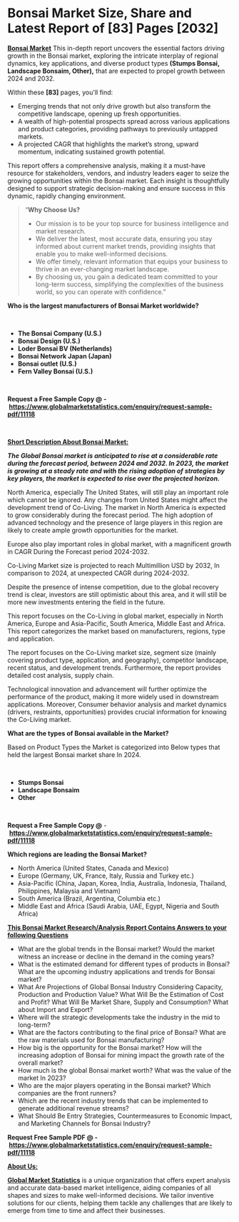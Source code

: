 <h1>Bonsai Market Size, Share and Latest Report of [83] Pages [2032]</h1>
<p><a href="https://www.globalmarketstatistics.com/market-reports/bonsai-market-11118"><strong>Bonsai Market</strong></a> This in-depth report uncovers the essential factors driving growth in the Bonsai market, exploring the intricate interplay of regional dynamics, key applications, and diverse product types <strong>(Stumps Bonsai, Landscape Bonsaim, Other),</strong> that are expected to propel growth between 2024 and 2032.</p>
<p>Within these <strong>[83]</strong> pages, you'll find:</p>
<ul>
<li>Emerging trends that not only drive growth but also transform the competitive landscape, opening up fresh opportunities.</li>
<li>A wealth of high-potential prospects spread across various applications and product categories, providing pathways to previously untapped markets.</li>
<li>A projected CAGR that highlights the market&rsquo;s strong, upward momentum, indicating sustained growth potential.</li>
</ul>
<p>This report offers a comprehensive analysis, making it a must-have resource for stakeholders, vendors, and industry leaders eager to seize the growing opportunities within the Bonsai market. Each insight is thoughtfully designed to support strategic decision-making and ensure success in this dynamic, rapidly changing environment.</p>
<blockquote class="">
<p>&ldquo;<strong>Why Choose Us? </strong></p>
<ul>
<li>Our mission is to be your top source for business intelligence and market research.</li>
<li>We deliver the latest, most accurate data, ensuring you stay informed about current market trends, providing insights that enable you to make well-informed decisions.</li>
<li>We offer timely, relevant information that equips your business to thrive in an ever-changing market landscape.</li>
<li>By choosing us, you gain a dedicated team committed to your long-term success, simplifying the complexities of the business world, so you can operate with confidence.&rdquo;</li>
</ul>
</blockquote>
<p><strong>Who is the largest manufacturers of Bonsai Market worldwide?</strong></p>
<p>&nbsp;</p>
<ul>
<li><strong>The Bonsai Company (U.S.)</strong></li>
<li><strong>Bonsai Design (U.S.)</strong></li>
<li><strong>Loder Bonsai BV (Netherlands)</strong></li>
<li><strong>Bonsai Network Japan (Japan)</strong></li>
<li><strong>Bonsai outlet (U.S.)</strong></li>
<li><strong>Fern Valley Bonsai (U.S.)</strong></li>
</ul>
<p>&nbsp;</p>
<p><strong>Request a Free Sample Copy @ -&nbsp;</strong><a href="https://www.globalmarketstatistics.com/enquiry/request-sample-pdf/11118"><strong>https://www.globalmarketstatistics.com/enquiry/request-sample-pdf/11118</strong></a></p>
<p>&nbsp;</p>
<p><strong><u>Short Description About Bonsai Market:</u></strong></p>
<p><strong><em>The Global Bonsai market is anticipated to rise at a considerable rate during the forecast period, between 2024 and 2032. In 2023, the market is growing at a steady rate and with the rising adoption of strategies by key players, the market is expected to rise over the projected horizon.</em></strong></p>
<p>North America, especially The United States, will still play an important role which cannot be ignored. Any changes from United States might affect the development trend of Co-Living. The market in North America is expected to grow considerably during the forecast period. The high adoption of advanced technology and the presence of large players in this region are likely to create ample growth opportunities for the market.</p>
<p>Europe also play important roles in global market, with a magnificent growth in CAGR During the Forecast period 2024-2032.</p>
<p>Co-Living Market size is projected to reach Multimillion USD by 2032, In comparison to 2024, at unexpected CAGR during 2024-2032.</p>
<p>Despite the presence of intense competition, due to the global recovery trend is clear, investors are still optimistic about this area, and it will still be more new investments entering the field in the future.</p>
<p>This report focuses on the Co-Living in global market, especially in North America, Europe and Asia-Pacific, South America, Middle East and Africa. This report categorizes the market based on manufacturers, regions, type and application.</p>
<p>The report focuses on the Co-Living market size, segment size (mainly covering product type, application, and geography), competitor landscape, recent status, and development trends. Furthermore, the report provides detailed cost analysis, supply chain.</p>
<p>Technological innovation and advancement will further optimize the performance of the product, making it more widely used in downstream applications. Moreover, Consumer behavior analysis and market dynamics (drivers, restraints, opportunities) provides crucial information for knowing the Co-Living market.</p>
<p><strong>What are the types of Bonsai available in the Market?</strong></p>
<p>Based on Product Types the Market is categorized into Below types that held the largest Bonsai market share In 2024.</p>
<p>&nbsp;</p>
<ul>
<li><strong>Stumps Bonsai</strong></li>
<li><strong>Landscape Bonsaim</strong></li>
<li><strong>Other</strong></li>
</ul>
<p>&nbsp;</p>
<p><strong>Request a Free Sample Copy @</strong>&nbsp;-&nbsp;<a href="https://www.globalmarketstatistics.com/enquiry/request-sample-pdf/11118"><strong>https://www.globalmarketstatistics.com/enquiry/request-sample-pdf/11118</strong></a></p>
<p><strong>Which regions are leading the Bonsai Market?</strong></p>
<ul>
<li>North America (United States, Canada and Mexico)</li>
<li>Europe (Germany, UK, France, Italy, Russia and Turkey etc.)</li>
<li>Asia-Pacific (China, Japan, Korea, India, Australia, Indonesia, Thailand, Philippines, Malaysia and Vietnam)</li>
<li>South America (Brazil, Argentina, Columbia etc.)</li>
<li>Middle East and Africa (Saudi Arabia, UAE, Egypt, Nigeria and South Africa)</li>
</ul>
<p><strong><u>This Bonsai Market Research/Analysis Report Contains Answers to your following Questions</u></strong></p>
<ul>
<li>What are the global trends in the Bonsai market? Would the market witness an increase or decline in the demand in the coming years?</li>
<li>What is the estimated demand for different types of products in Bonsai? What are the upcoming industry applications and trends for Bonsai market?</li>
<li>What Are Projections of Global Bonsai Industry Considering Capacity, Production and Production Value? What Will Be the Estimation of Cost and Profit? What Will Be Market Share, Supply and Consumption? What about Import and Export?</li>
<li>Where will the strategic developments take the industry in the mid to long-term?</li>
<li>What are the factors contributing to the final price of Bonsai? What are the raw materials used for Bonsai manufacturing?</li>
<li>How big is the opportunity for the Bonsai market? How will the increasing adoption of Bonsai for mining impact the growth rate of the overall market?</li>
<li>How much is the global Bonsai market worth? What was the value of the market In 2023?</li>
<li>Who are the major players operating in the Bonsai market? Which companies are the front runners?</li>
<li>Which are the recent industry trends that can be implemented to generate additional revenue streams?</li>
<li>What Should Be Entry Strategies, Countermeasures to Economic Impact, and Marketing Channels for Bonsai Industry?</li>
</ul>
<p><strong>Request Free Sample PDF @ -&nbsp;</strong><a href="https://www.globalmarketstatistics.com/enquiry/request-sample-pdf/11118"><strong>https://www.globalmarketstatistics.com/enquiry/request-sample-pdf/11118</strong></a></p>
<p><strong><u>About Us:</u></strong></p>
<p><a href="https://www.globalmarketstatistics.com/"><strong>Global Market Statistics</strong></a>&nbsp;is a unique organization that offers expert analysis and accurate data-based market intelligence, aiding companies of all shapes and sizes to make well-informed decisions. We tailor inventive solutions for our clients, helping them tackle any challenges that are likely to emerge from time to time and affect their businesses.</p>